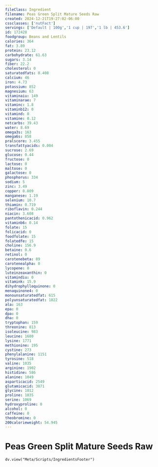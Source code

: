 ```yaml
---
fileClass: Ingredient
filename: Peas Green Split Mature Seeds Raw
created: 2024-12-21T19:27:02-06:00
cssclasses: ['nutFact']
servings: ['Default | 100g','1 cup | 197','1 lb | 453.6']
id: 172428
foodgroup: Beans and Lentils
calories: 364
fat: 3.89
protein: 23.12
carbohydrate: 61.63
sugars: 3.14
fiber: 22.2
cholesterol: 0
saturatedfats: 0.408
calcium: 46
iron: 4.73
potassium: 852
magnesium: 63
vitaminaiu: 149
vitaminarae: 7
vitaminc: 1.8
vitaminb12: 0
vitamind: 0
vitamine: 0.12
netcarbs: 39.43
water: 8.69
omega3s: 163
omega6s: 858
pralscore: 3.455
transfattyacids: 0.004
sucrose: 2.69
glucose: 0.44
fructose: 0
lactose: 0
maltose: 0
galactose: 0
phosphorus: 334
sodium: 5
zinc: 3.49
copper: 0.809
manganese: 1.19
selenium: 10.7
thiamin: 0.719
riboflavin: 0.244
niacin: 3.608
pantothenicacid: 0.962
vitaminb6: 0.14
folate: 15
folicacid: 0
foodfolate: 15
folatedfe: 15
choline: 156.9
betaine: 0.6
retinol: 0
carotenebeta: 89
carotenealpha: 0
lycopene: 0
luteinzeaxanthin: 0
vitamindiu: 0
vitamink: 15.9
dihydrophylloquinone: 0
menaquinone4: 0
monounsaturatedfat: 615
polyunsaturatedfat: 1022
ala: 163
epa: 0
dpa: 0
dha: 0
tryptophan: 159
threonine: 813
isoleucine: 983
leucine: 1680
lysine: 1771
methionine: 195
cystine: 273
phenylalanine: 1151
tyrosine: 518
valine: 1035
arginine: 1902
histidine: 586
alanine: 1049
asparticacid: 2549
glutamicacid: 3871
glycine: 1012
proline: 1035
serine: 1069
hydroxyproline: 0
alcohol: 0
caffeine: 0
theobromine: 0
200calorieweight: 54.945
---
```


# Peas Green Split Mature Seeds Raw

```dataviewjs
dv.view("Meta/Scripts/IngredientsFooter")
```